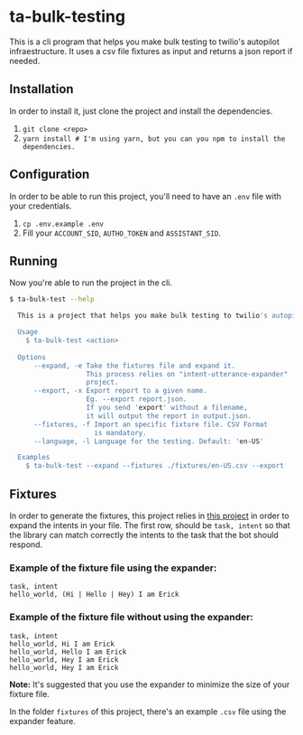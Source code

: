 # ta-bulk-testing
This is a cli program that helps you make bulk testing to twilio's autopilot infraestructure. It uses a csv file fixtures as input and returns a json report if needed.

## Installation
In order to install it, just clone the project and install the dependencies.
1. `git clone <repo>`
2. `yarn install # I'm using yarn, but you can you npm to install the dependencies.`

## Configuration
In order to be able to run this project, you'll need to have an `.env` file with your credentials.
1. `cp .env.example .env`
2. Fill your `ACCOUNT_SID`, `AUTHO_TOKEN` and `ASSISTANT_SID`.

## Running
Now you're able to run the project in the cli.
```bash
$ ta-bulk-test --help

  This is a project that helps you make bulk testing to twilio's autopilot infraestructure.

  Usage
    $ ta-bulk-test <action>
 
  Options
      --expand, -e Take the fixtures file and expand it.
                   This process relies on "intent-utterance-expander"
                   project.
      --export, -x Export report to a given name.
                   Eg. --export report.json.
                   If you send 'export' without a filename,
                   it will output the report in output.json.
      --fixtures, -f Import an specific fixture file. CSV Format
                     is mandatory.
      --language, -l Language for the testing. Default: 'en-US'

  Examples
    $ ta-bulk-test --expand --fixtures ./fixtures/en-US.csv --export
```

## Fixtures
In order to generate the fixtures, this project relies in <a href="https://www.npmjs.com/package/intent-utterance-expander">this project</a> in order to expand the intents in your file. The first row, should be `task, intent` so that the library can match correctly the intents to the task that the bot should respond.

### Example of the fixture file using the expander:
```csv
task, intent
hello_world, (Hi | Hello | Hey) I am Erick
```

### Example of the fixture file without using the expander:
```csv
task, intent
hello_world, Hi I am Erick
hello_world, Hello I am Erick
hello_world, Hey I am Erick
hello_world, Hey I am Erick
```
**Note:** It's suggested that you use the expander to minimize the size of your fixture file.

In the folder `fixtures` of this project, there's an example `.csv` file using the expander feature.
